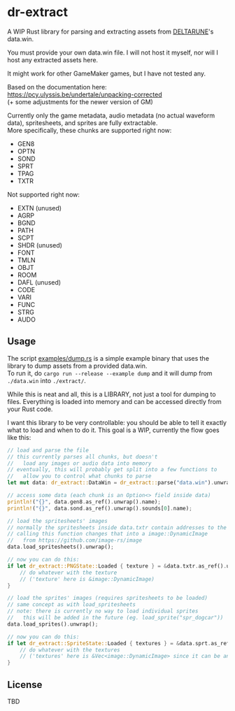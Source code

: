 # dr-extract

A WIP Rust library for parsing and extracting assets from [DELTARUNE](https://deltarune.com)'s data.win.

You must provide your own data.win file. I will not host it myself, nor will I host any extracted assets here.

It might work for other GameMaker games, but I have not tested any.

Based on the documentation here: https://pcy.ulyssis.be/undertale/unpacking-corrected<br>
(+ some adjustments for the newer version of GM)

Currently only the game metadata, audio metadata (no actual waveform data), spritesheets, and sprites are fully extractable.<br>
More specifically, these chunks are supported right now:
- GEN8
- OPTN
- SOND
- SPRT
- TPAG
- TXTR

Not supported right now:
- EXTN (unused)
- AGRP
- BGND
- PATH
- SCPT
- SHDR (unused)
- FONT
- TMLN
- OBJT
- ROOM
- DAFL (unused)
- CODE
- VARI
- FUNC
- STRG
- AUDO

## Usage
The script [examples/dump.rs](examples/dump.rs) is a simple example binary that uses the library to dump assets from a provided data.win.<br>
To run it, do `cargo run --release --example dump` and it will dump from `./data.win` into `./extract/`.

While this is neat and all, this is a LIBRARY, not just a tool for dumping to files. Everything is loaded into memory and can be accessed directly from your Rust code.

I want this library to be very controllable: you should be able to tell it exactly what to load and when to do it. This goal is a WIP, currently the flow goes like this:

```rust
// load and parse the file
// this currently parses all chunks, but doesn't
//   load any images or audio data into memory
// eventually, this will probably get split into a few functions to
//   allow you to control what chunks to parse
let mut data: dr_extract::DataWin = dr_extract::parse("data.win").unwrap();

// access some data (each chunk is an Option<> field inside data)
println!("{}", data.gen8.as_ref().unwrap().name);
println!("{}", data.sond.as_ref().unwrap().sounds[0].name);

// load the spritesheets' images
// normally the spritesheets inside data.txtr contain addresses to the data
// calling this function changes that into a image::DynamicImage
//   from https://github.com/image-rs/image
data.load_spritesheets().unwrap();

// now you can do this:
if let dr_extract::PNGState::Loaded { texture } = &data.txtr.as_ref().unwrap().spritesheets[0].png {
    // do whatever with the texture
    // ('texture' here is &image::DynamicImage)
}

// load the sprites' images (requires spritesheets to be loaded)
// same concept as with load_spritesheets
// note: there is currently no way to load individual sprites
//   this will be added in the future (eg. load_sprite("spr_dogcar"))
data.load_sprites().unwrap();

// now you can do this:
if let dr_extract::SpriteState::Loaded { textures } = &data.sprt.as_ref().unwrap().sprites[0].textures {
    // do whatever with the textures
    // ('textures' here is &Vec<image::DynamicImage> since it can be animated)
}
```

## License
TBD